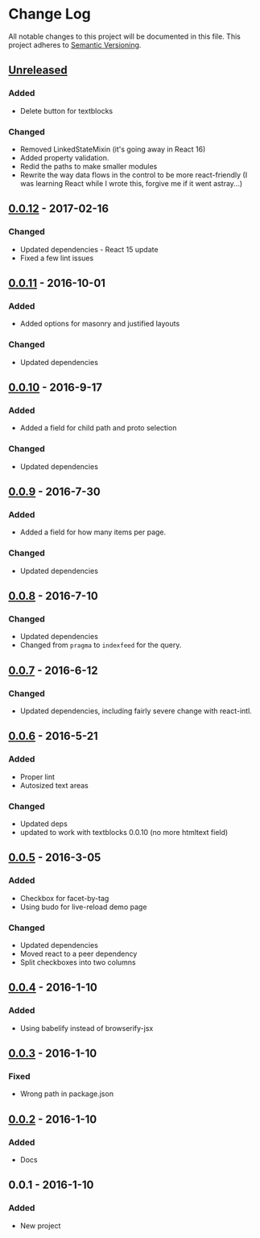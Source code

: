 # Change Log
All notable changes to this project will be documented in this file.
This project adheres to [Semantic Versioning](http://semver.org/).

## [Unreleased]
### Added
- Delete button for textblocks

### Changed
- Removed LinkedStateMixin (it's going away in React 16)
- Added property validation.
- Redid the paths to make smaller modules
- Rewrite the way data flows in the control to be more react-friendly (I was learning React while I wrote this, forgive me if it went astray...)

## [0.0.12] - 2017-02-16
### Changed
- Updated dependencies - React 15 update
- Fixed a few lint issues

## [0.0.11] - 2016-10-01
### Added
- Added options for masonry and justified layouts

### Changed
- Updated dependencies

## [0.0.10] - 2016-9-17
### Added
- Added a field for child path and proto selection

### Changed
- Updated dependencies

## [0.0.9] - 2016-7-30
### Added
- Added a field for how many items per page.

### Changed
- Updated dependencies

## [0.0.8] - 2016-7-10
### Changed
- Updated dependencies
- Changed from `pragma` to `indexfeed` for the query.

## [0.0.7] - 2016-6-12
### Changed
- Updated dependencies, including fairly severe change with react-intl.

## [0.0.6] - 2016-5-21
### Added
- Proper lint
- Autosized text areas

### Changed
- Updated deps
- updated to work with textblocks 0.0.10 (no more htmltext field)

## [0.0.5] - 2016-3-05
### Added
- Checkbox for facet-by-tag
- Using budo for live-reload demo page

### Changed
- Updated dependencies
- Moved react to a peer dependency
- Split checkboxes into two columns

## [0.0.4] - 2016-1-10
### Added
- Using babelify instead of browserify-jsx

## [0.0.3] - 2016-1-10
### Fixed
- Wrong path in package.json

## [0.0.2] - 2016-1-10
### Added
- Docs

## 0.0.1 - 2016-1-10
### Added
- New project

[Unreleased]: https://github.com/rm3web/textblocks-react-editor/compare/v0.0.12...HEAD
[0.0.12]: https://github.com/rm3web/textblocks-react-editor/compare/v0.0.11...v0.0.12
[0.0.11]: https://github.com/rm3web/textblocks-react-editor/compare/v0.0.10...v0.0.11
[0.0.10]: https://github.com/rm3web/textblocks-react-editor/compare/v0.0.9...v0.0.10
[0.0.9]: https://github.com/rm3web/textblocks-react-editor/compare/v0.0.8...v0.0.9
[0.0.8]: https://github.com/rm3web/textblocks-react-editor/compare/v0.0.7...v0.0.8
[0.0.7]: https://github.com/rm3web/textblocks-react-editor/compare/v0.0.6...v0.0.7
[0.0.6]: https://github.com/rm3web/textblocks-react-editor/compare/v0.0.5...v0.0.6
[0.0.5]: https://github.com/rm3web/textblocks-react-editor/compare/v0.0.4...v0.0.5
[0.0.4]: https://github.com/rm3web/textblocks-react-editor/compare/v0.0.3...v0.0.4
[0.0.3]: https://github.com/rm3web/textblocks-react-editor/compare/v0.0.2...v0.0.3
[0.0.2]: https://github.com/rm3web/textblocks-react-editor/compare/v0.0.1...v0.0.2
